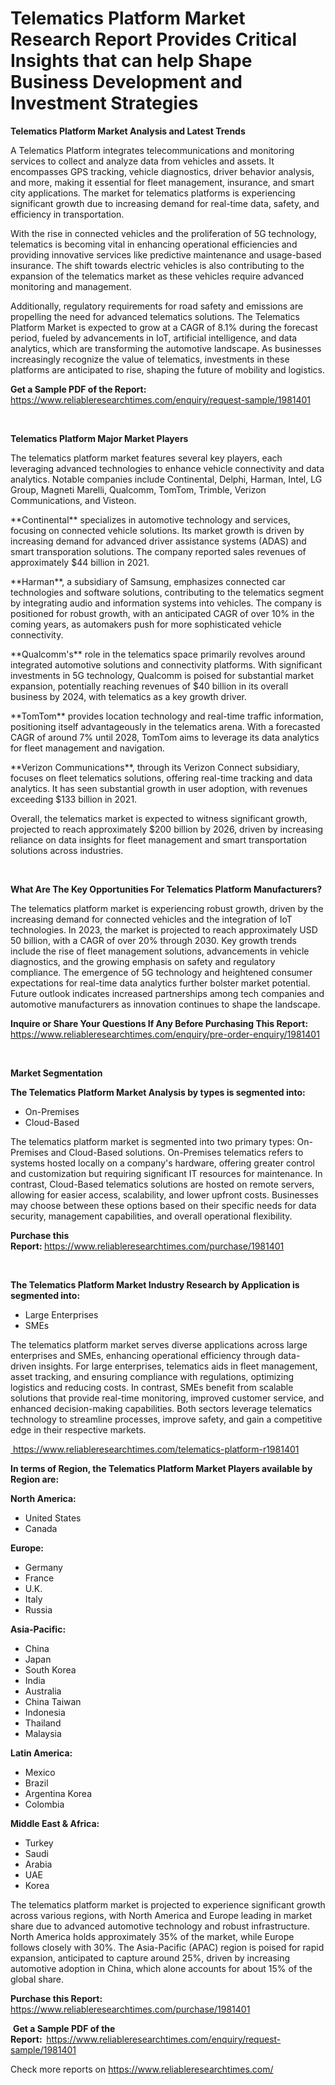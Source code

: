 <p><h1>Telematics Platform Market Research Report Provides Critical Insights that can help Shape Business Development and Investment Strategies</h1></p><p><strong>Telematics Platform Market Analysis and Latest Trends</strong></p>
<p><p>A Telematics Platform integrates telecommunications and monitoring services to collect and analyze data from vehicles and assets. It encompasses GPS tracking, vehicle diagnostics, driver behavior analysis, and more, making it essential for fleet management, insurance, and smart city applications. The market for telematics platforms is experiencing significant growth due to increasing demand for real-time data, safety, and efficiency in transportation. </p><p>With the rise in connected vehicles and the proliferation of 5G technology, telematics is becoming vital in enhancing operational efficiencies and providing innovative services like predictive maintenance and usage-based insurance. The shift towards electric vehicles is also contributing to the expansion of the telematics market as these vehicles require advanced monitoring and management.</p><p>Additionally, regulatory requirements for road safety and emissions are propelling the need for advanced telematics solutions. The Telematics Platform Market is expected to grow at a CAGR of 8.1% during the forecast period, fueled by advancements in IoT, artificial intelligence, and data analytics, which are transforming the automotive landscape. As businesses increasingly recognize the value of telematics, investments in these platforms are anticipated to rise, shaping the future of mobility and logistics.</p></p>
<p><strong>Get a Sample PDF of the Report:&nbsp;</strong> <a href="https://www.reliableresearchtimes.com/enquiry/request-sample/1981401?utm_campaign=3040&utm_medium=2&utm_source=Github&utm_content=ia&utm_term=10032025&utm_id=telematics-platform">https://www.reliableresearchtimes.com/enquiry/request-sample/1981401</a></p>
<p>&nbsp;</p>
<p><strong>Telematics Platform Major Market Players</strong></p>
<p><p>The telematics platform market features several key players, each leveraging advanced technologies to enhance vehicle connectivity and data analytics. Notable companies include Continental, Delphi, Harman, Intel, LG Group, Magneti Marelli, Qualcomm, TomTom, Trimble, Verizon Communications, and Visteon.</p><p>**Continental** specializes in automotive technology and services, focusing on connected vehicle solutions. Its market growth is driven by increasing demand for advanced driver assistance systems (ADAS) and smart transporation solutions. The company reported sales revenues of approximately $44 billion in 2021.</p><p>**Harman**, a subsidiary of Samsung, emphasizes connected car technologies and software solutions, contributing to the telematics segment by integrating audio and information systems into vehicles. The company is positioned for robust growth, with an anticipated CAGR of over 10% in the coming years, as automakers push for more sophisticated vehicle connectivity.</p><p>**Qualcomm's** role in the telematics space primarily revolves around integrated automotive solutions and connectivity platforms. With significant investments in 5G technology, Qualcomm is poised for substantial market expansion, potentially reaching revenues of $40 billion in its overall business by 2024, with telematics as a key growth driver.</p><p>**TomTom** provides location technology and real-time traffic information, positioning itself advantageously in the telematics arena. With a forecasted CAGR of around 7% until 2028, TomTom aims to leverage its data analytics for fleet management and navigation.</p><p>**Verizon Communications**, through its Verizon Connect subsidiary, focuses on fleet telematics solutions, offering real-time tracking and data analytics. It has seen substantial growth in user adoption, with revenues exceeding $133 billion in 2021. </p><p>Overall, the telematics market is expected to witness significant growth, projected to reach approximately $200 billion by 2026, driven by increasing reliance on data insights for fleet management and smart transportation solutions across industries.</p></p>
<p>&nbsp;</p>
<p><strong>What Are The Key Opportunities For Telematics Platform Manufacturers?</strong></p>
<p><p>The telematics platform market is experiencing robust growth, driven by the increasing demand for connected vehicles and the integration of IoT technologies. In 2023, the market is projected to reach approximately USD 50 billion, with a CAGR of over 20% through 2030. Key growth trends include the rise of fleet management solutions, advancements in vehicle diagnostics, and the growing emphasis on safety and regulatory compliance. The emergence of 5G technology and heightened consumer expectations for real-time data analytics further bolster market potential. Future outlook indicates increased partnerships among tech companies and automotive manufacturers as innovation continues to shape the landscape.</p></p>
<p><strong>Inquire or Share Your Questions If Any Before Purchasing This Report:</strong> <a href="https://www.reliableresearchtimes.com/enquiry/pre-order-enquiry/1981401?utm_campaign=3040&utm_medium=2&utm_source=Github&utm_content=ia&utm_term=10032025&utm_id=telematics-platform">https://www.reliableresearchtimes.com/enquiry/pre-order-enquiry/1981401</a></p>
<p>&nbsp;</p>
<p><strong>Market Segmentation</strong></p>
<p><strong>The Telematics Platform Market Analysis by types is segmented into:</strong></p>
<p><ul><li>On-Premises</li><li>Cloud-Based</li></ul></p>
<p><p>The telematics platform market is segmented into two primary types: On-Premises and Cloud-Based solutions. On-Premises telematics refers to systems hosted locally on a company's hardware, offering greater control and customization but requiring significant IT resources for maintenance. In contrast, Cloud-Based telematics solutions are hosted on remote servers, allowing for easier access, scalability, and lower upfront costs. Businesses may choose between these options based on their specific needs for data security, management capabilities, and overall operational flexibility.</p></p>
<p><strong>Purchase this Report:&nbsp;</strong><a href="https://www.reliableresearchtimes.com/purchase/1981401?utm_campaign=3040&utm_medium=2&utm_source=Github&utm_content=ia&utm_term=10032025&utm_id=telematics-platform">https://www.reliableresearchtimes.com/purchase/1981401</a></p>
<p>&nbsp;</p>
<p><strong>The Telematics Platform Market Industry Research by Application is segmented into:</strong></p>
<p><ul><li>Large Enterprises</li><li>SMEs</li></ul></p>
<p><p>The telematics platform market serves diverse applications across large enterprises and SMEs, enhancing operational efficiency through data-driven insights. For large enterprises, telematics aids in fleet management, asset tracking, and ensuring compliance with regulations, optimizing logistics and reducing costs. In contrast, SMEs benefit from scalable solutions that provide real-time monitoring, improved customer service, and enhanced decision-making capabilities. Both sectors leverage telematics technology to streamline processes, improve safety, and gain a competitive edge in their respective markets.</p></p>
<p><a href="https://www.reliableresearchtimes.com/telematics-platform-r1981401?utm_campaign=3040&utm_medium=2&utm_source=Github&utm_content=ia&utm_term=10032025&utm_id=telematics-platform">&nbsp;https://www.reliableresearchtimes.com/telematics-platform-r1981401</a></p>
<p><strong>In terms of Region, the Telematics Platform Market Players available by Region are:</strong></p>
<p>
    <p> <strong> North America: </strong>
        <ul>
            <li>United States</li>
            <li>Canada</li>
        </ul>
        </p> 
    <p> <strong> Europe: </strong>
        <ul>
            <li>Germany</li>
            <li>France</li>
            <li>U.K.</li>
            <li>Italy</li>
            <li>Russia</li>
        </ul>
        </p> 
    <p> <strong> Asia-Pacific: </strong>
        <ul>
            <li>China</li>
            <li>Japan</li>
            <li>South Korea</li>
            <li>India</li>
            <li>Australia</li>
            <li>China Taiwan</li>
            <li>Indonesia</li>
            <li>Thailand</li>
            <li>Malaysia</li>
        </ul>
        </p> 
    <p> <strong> Latin America: </strong>
        <ul>
            <li>Mexico</li>
            <li>Brazil</li>
            <li>Argentina Korea</li>
            <li>Colombia</li>
        </ul>
        </p> 
    <p> <strong> Middle East & Africa: </strong>
        <ul>
            <li>Turkey</li>
            <li>Saudi</li>
            <li>Arabia</li>
            <li>UAE</li>
            <li>Korea</li>
        </ul>
    </p>
    </p>
<p><p>The telematics platform market is projected to experience significant growth across various regions, with North America and Europe leading in market share due to advanced automotive technology and robust infrastructure. North America holds approximately 35% of the market, while Europe follows closely with 30%. The Asia-Pacific (APAC) region is poised for rapid expansion, anticipated to capture around 25%, driven by increasing automotive adoption in China, which alone accounts for about 15% of the global share.</p></p>
<p><strong>Purchase this Report: </strong><a href="https://www.reliableresearchtimes.com/purchase/1981401?utm_campaign=3040&utm_medium=2&utm_source=Github&utm_content=ia&utm_term=10032025&utm_id=telematics-platform">https://www.reliableresearchtimes.com/purchase/1981401</a></p>
<p>&nbsp;<strong>Get a Sample PDF of the Report:&nbsp;&nbsp;</strong><a href="https://www.reliableresearchtimes.com/enquiry/request-sample/1981401?utm_campaign=3040&utm_medium=2&utm_source=Github&utm_content=ia&utm_term=10032025&utm_id=telematics-platform">https://www.reliableresearchtimes.com/enquiry/request-sample/1981401</a></p>
<p><strong></strong></p>
<p>Check more reports on <a href="https://www.reliableresearchtimes.com/?utm_campaign=3040&utm_medium=2&utm_source=Github&utm_content=ia&utm_term=10032025&utm_id=telematics-platform">https://www.reliableresearchtimes.com/</a></p>